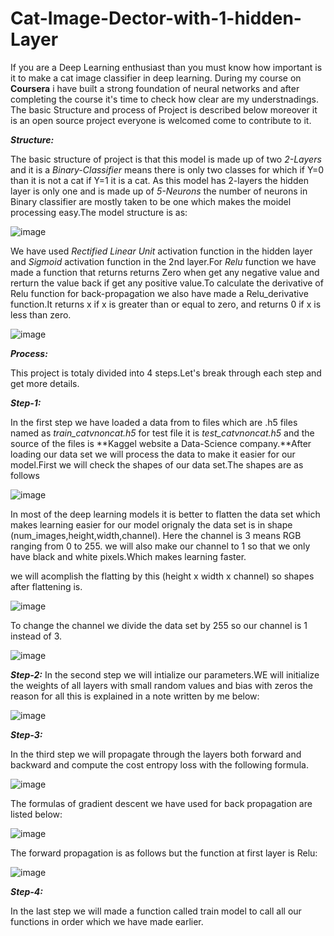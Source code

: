 # Cat-Image-Dector-with-1-hidden-Layer
If you are a Deep Learning enthusiast than you must know how important is it to make a cat image classifier in deep learning.
During my course on **Coursera** i have built a strong foundation of neural networks and after completing the course it's time to check how clear are my understnadings.
The basic Structure and process of Project is described below moreover it is an open source project everyone is welcomed come to contribute to it.

**_Structure:_**

  The basic structure of project is that this model is made up of two _2-Layers_ and it is a _Binary-Classifier_ means there is only two classes for which if Y=0 than it is not a cat if Y=1 it is a cat.
        As this model has 2-layers the hidden layer is only one and is made up of _5-Neurons_ the number of neurons in Binary classifier are mostly taken to be one which makes the moidel processing easy.The model structure is as:

  ![image](https://github.com/SARMAD-ALI-cyber/Cat-Image-Dector-with-1-hidden-Layer/assets/113132683/cb21f031-ce4a-4d9b-8fae-427a89491a2f)

        
  We have used _Rectified Linear Unit_ activation function in the hidden layer and _Sigmoid_ activation function in the 2nd layer.For _Relu_ function we have made a function that returns returns Zero when get any negative value and rerturn the value back if get any positive value.To calculate the derivative of Relu function for back-propagation we also have made a Relu_derivative function.It returns x if x is greater than or equal to zero, and returns 0 if x is less than zero.

![image](https://github.com/SARMAD-ALI-cyber/Cat-Image-Dector-with-1-hidden-Layer/assets/113132683/f8463554-98fe-4ca9-9857-24a4c900d9b8)

**_Process:_**

  This project is totaly divided into 4 steps.Let's break through each step and get more details.

**_Step-1:_**

  In the first step we have loaded a data from to files which are .h5 files named as _train_catvnoncat.h5_ for test file it is _test_catvnoncat.h5_  and the source of the files is **Kaggel website a Data-Science company.**After loading our data set we will process the data to make it easier for our model.First we will check the shapes of our data set.The shapes are as follows


![image](https://github.com/SARMAD-ALI-cyber/Cat-Image-Dector-with-1-hidden-Layer/assets/113132683/45e2ea32-4dce-42f0-8ac7-014578056ece)

In most of the deep learning models it is better to flatten  the data set which makes learning easier for our model orignaly the data set is in shape (num_images,height,width,channel). Here the channel is 3 means RGB ranging from 0 to 255. we will also make our channel to 1 so that we only have black and white pixels.Which makes learning faster.

we will acomplish the flatting by this (height x width x channel) so shapes after flattening is.

![image](https://github.com/SARMAD-ALI-cyber/Cat-Image-Dector-with-1-hidden-Layer/assets/113132683/747ea57d-2784-42cd-bfc4-bd2e2f700d60)


To change the channel we divide the data set by 255 so our channel is 1 instead of 3.

![image](https://github.com/SARMAD-ALI-cyber/Cat-Image-Dector-with-1-hidden-Layer/assets/113132683/5dd4f52e-b98e-446d-b4cb-8c61ba857177)


**_Step-2:_**
In the second step we will intialize our parameters.WE will initialize the weights of all layers with small random values and bias with zeros the reason for all this is explained in a  note written by me below:

![image](https://github.com/SARMAD-ALI-cyber/Cat-Image-Dector-with-1-hidden-Layer/assets/113132683/26efb190-3ef6-4fd4-ac8d-e4dfb1c52214)

**_Step-3:_**

In the third step we will propagate through the layers both forward and backward and compute the cost entropy loss with the following formula.

![image](https://github.com/SARMAD-ALI-cyber/Cat-Image-Dector-with-1-hidden-Layer/assets/113132683/50500b51-5422-464f-82bd-9448ec0d3e03)

The formulas of gradient descent we have used for back propagation are listed below:

![image](https://github.com/SARMAD-ALI-cyber/Cat-Image-Dector-with-1-hidden-Layer/assets/113132683/9a9834f1-1356-40eb-832c-628e930b58d2)

The forward propagation is as follows but the function at first layer is Relu:

![image](https://github.com/SARMAD-ALI-cyber/Cat-Image-Dector-with-1-hidden-Layer/assets/113132683/28b299f4-59c8-458a-8288-d649a0b4003a)

**_Step-4:_**

In the last step we will made a function called train model to call all our functions in order which we have made earlier.

